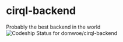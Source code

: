 cirql-backend
=============
Probably the best backend in the world
![Codeship Status for domwoe/cirql-backend](https://www.codeship.io/projects/a2665ee0-3db3-0132-6b58-06910ce4f28a/status)
